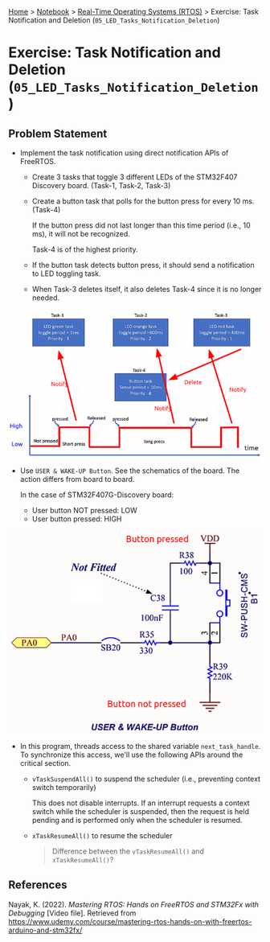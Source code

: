 <a href="../../">Home</a> > <a href="../notebook">Notebook</a> > <a href="./">Real-Time Operating Systems (RTOS)</a> > Exercise: Task Notification and Deletion (`05_LED_Tasks_Notification_Deletion`)

# Exercise: Task Notification and Deletion (`05_LED_Tasks_Notification_Deletion`)



## Problem Statement

* Implement the task notification using direct notification APIs of FreeRTOS.

  * Create 3 tasks that toggle 3 different LEDs of the STM32F407 Discovery board. (Task-1, Task-2, Task-3)

  * Create a button task that polls for the button press for every 10 ms. (Task-4)

    If the button press did not last longer than this time period (i.e., 10 ms), it will not be recognized.

    Task-4 is of the highest priority.

  * If the button task detects button press, it should send a notification to LED toggling task.

  * When Task-3 deletes itself, it also deletes Task-4 since it is no longer needed.

  

<img src="./img/exercise-deleting-tasks.png" alt="exercise-deleting-tasksk" width="750">



* Use `USER & WAKE-UP Button`. See the schematics of the board. The action differs from board to board.

  In the case of STM32F407G-Discovery board:

  * User button NOT pressed: LOW
  * User button pressed: HIGH 



<img src="./img/stm32f407xx-user-button-state.png" alt="stm32f407xx-user-button-state" width="500">



* In this program, threads access to the shared variable `next_task_handle`. To synchronize this access, we'll use the following APIs around the critical section.
  * `vTaskSuspendAll()` to suspend the scheduler (i.e., preventing context switch temporarily)
  
    This does not disable interrupts. If an interrupt requests a context switch while the scheduler is suspended, then the request is held pending and is performed only when the scheduler is resumed.
  
  * `xTaskResumeAll()` to resume the scheduler
  
    > Difference between the `vTaskResumeAll()` and `xTaskResumeAll()`?





## References

Nayak, K. (2022). *Mastering RTOS: Hands on FreeRTOS and STM32Fx with Debugging* [Video file]. Retrieved from https://www.udemy.com/course/mastering-rtos-hands-on-with-freertos-arduino-and-stm32fx/


